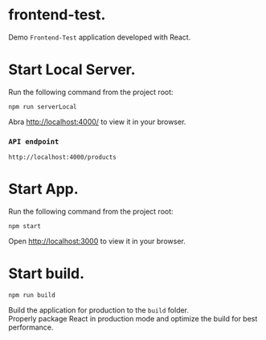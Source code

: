 # frontend-test.
Demo `Frontend-Test` application developed with React.

# Start Local Server.
Run the following command from the project root:

`npm run serverLocal`

Abra [http://localhost:4000/](http://localhost:4000/) to view it in your browser.

### `API endpoint`
`http://localhost:4000/products`

# Start App.
Run the following command from the project root:

`npm start`  

Open [http://localhost:3000](http://localhost:3000) to view it in your browser.

# Start build.

`npm run build`

Build the application for production to the `build` folder.\
Properly package React in production mode and optimize the build for best performance.
